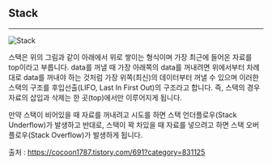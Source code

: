 ## Stack
---
![Stack](https://user-images.githubusercontent.com/84850535/182094212-37d1ab4d-5b33-4d8e-91c6-20e323dca112.png)

스택은 위의 그림과 같이 아래에서 위로 쌓이는 형식이며 가장 최근에 들어온 자료를 top이라고 부릅니다.
data를 꺼낼 때 가장 아래쪽의 data를 꺼내려면 위에서부터 차례대로 data를 꺼내야 하는 것처럼 가장 위쪽(최신)의 데이터부터 꺼낼 수 있으며 이러한 스택의 구조를 후입선출(LIFO, Last In First Out)의 구조라고 합니다.
즉, 스택의 경우 자료의 삽입과 삭제는 한 곳(top)에서만 이루어지게 됩니다.

만약 스택이 비어있을 때 자료를 꺼내려고 시도를 하면 스택 언더플로우(Stack Underflow)가 발생하고
반대로, 스택이 꽉 차있을 때 자료를 넣으려고 하면 스택 오버플로우(Stack Overflow)가 발생하게 됩니다.

출처 : https://cocoon1787.tistory.com/691?category=831125
